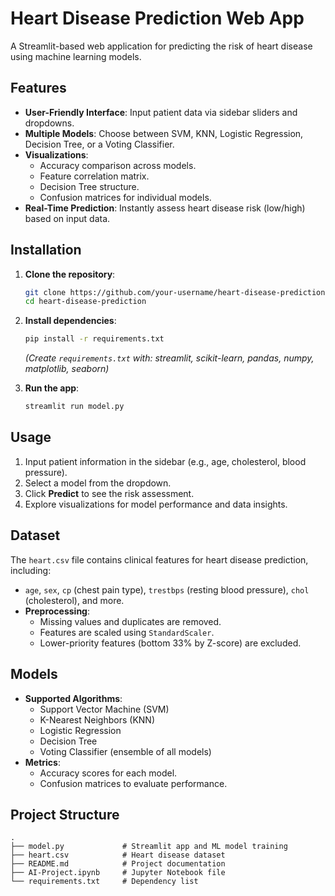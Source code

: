 # Heart Disease Prediction Web App

A Streamlit-based web application for predicting the risk of heart disease using machine learning models.

## Features

- **User-Friendly Interface**: Input patient data via sidebar sliders and dropdowns.
- **Multiple Models**: Choose between SVM, KNN, Logistic Regression, Decision Tree, or a Voting Classifier.
- **Visualizations**:
  - Accuracy comparison across models.
  - Feature correlation matrix.
  - Decision Tree structure.
  - Confusion matrices for individual models.
- **Real-Time Prediction**: Instantly assess heart disease risk (low/high) based on input data.

## Installation

1. **Clone the repository**:

   ```bash
   git clone https://github.com/your-username/heart-disease-prediction.git
   cd heart-disease-prediction
   ```

2. **Install dependencies**:

   ```bash
   pip install -r requirements.txt
   ```

   _(Create `requirements.txt` with: streamlit, scikit-learn, pandas, numpy, matplotlib, seaborn)_

3. **Run the app**:
   ```bash
   streamlit run model.py
   ```

## Usage

1. Input patient information in the sidebar (e.g., age, cholesterol, blood pressure).
2. Select a model from the dropdown.
3. Click **Predict** to see the risk assessment.
4. Explore visualizations for model performance and data insights.

## Dataset

The `heart.csv` file contains clinical features for heart disease prediction, including:

- `age`, `sex`, `cp` (chest pain type), `trestbps` (resting blood pressure), `chol` (cholesterol), and more.
- **Preprocessing**:
  - Missing values and duplicates are removed.
  - Features are scaled using `StandardScaler`.
  - Lower-priority features (bottom 33% by Z-score) are excluded.

## Models

- **Supported Algorithms**:
  - Support Vector Machine (SVM)
  - K-Nearest Neighbors (KNN)
  - Logistic Regression
  - Decision Tree
  - Voting Classifier (ensemble of all models)
- **Metrics**:
  - Accuracy scores for each model.
  - Confusion matrices to evaluate performance.

## Project Structure

```
.
├── model.py             # Streamlit app and ML model training
├── heart.csv            # Heart disease dataset
├── README.md            # Project documentation
├── AI-Project.ipynb     # Jupyter Notebook file
└── requirements.txt     # Dependency list
```
